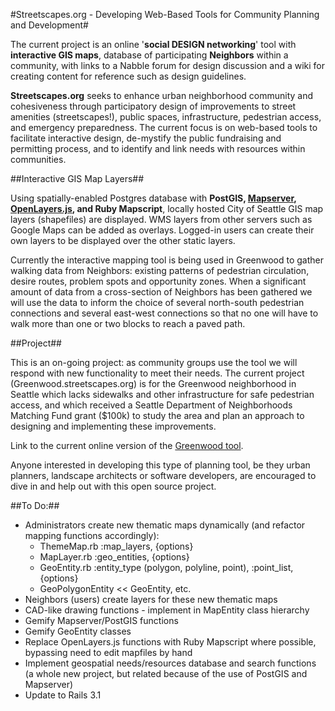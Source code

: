 #Streetscapes.org - Developing Web-Based Tools for Community Planning and Development#

The current project is an online '**social DESIGN networking**' tool with **interactive GIS maps**, database of participating **Neighbors** within a community, with links to a Nabble forum for design discussion and a wiki for creating content for reference such as design guidelines.

**Streetscapes.org** seeks to enhance urban neighborhood community and cohesiveness through participatory design of  improvements to street amenities (streetscapes!), public spaces, infrastructure, pedestrian access, and emergency preparedness. The current focus is on web-based tools to facilitate interactive design, de-mystify the public fundraising and permitting process, and to identify and link needs with resources within communities.


##Interactive GIS Map Layers##

Using spatially-enabled Postgres database with **PostGIS, [Mapserver](http://mapserver.org), [OpenLayers.js](http://openlayers.org), and Ruby Mapscript**, locally hosted City of Seattle GIS map layers (shapefiles) are displayed. WMS layers from other servers such as Google Maps can be added as overlays. Logged-in users can create their own layers to be displayed over the other static layers.

Currently the interactive mapping tool is being used in Greenwood to gather walking data from Neighbors: existing patterns of pedestrian circulation, desire routes, problem spots and opportunity zones. When a significant amount of data from a cross-section of Neighbors has been gathered we will use the data to inform the choice of several north-south pedestrian connections and several east-west connections so that no one will have to walk more than one or two blocks to reach a paved path.


##Project##

This is an on-going project: as community groups use the tool we will respond with new functionality to meet their needs. The current project (Greenwood.streetscapes.org) is for the Greenwood neighborhood in Seattle which lacks sidewalks and other infrastructure for safe pedestrian access, and which received a Seattle Department of Neighborhoods Matching Fund grant ($100k) to study the area and plan an approach to designing and implementing these improvements.

Link to the current online version of the [Greenwood tool](http://greenwood.streetscapes.org).

Anyone interested in developing this type of planning tool, be they urban planners, landscape architects or software developers, are encouraged to dive in and help out with this open source project.


##To Do:##

* Administrators create new thematic maps dynamically (and refactor mapping functions accordingly):
    - ThemeMap.rb  :map_layers, {options}
    - MapLayer.rb  :geo_entities, {options} 
    - GeoEntity.rb :entity_type (polygon, polyline, point), :point_list, {options} 
    - GeoPolygonEntity << GeoEntity, etc.  
* Neighbors (users) create layers for these new thematic maps
* CAD-like drawing functions - implement in MapEntity class hierarchy
* Gemify Mapserver/PostGIS functions
* Gemify GeoEntity classes
* Replace OpenLayers.js functions with Ruby Mapscript where possible, bypassing need to edit mapfiles by hand
* Implement geospatial needs/resources database and search functions (a whole new project, but related because
    of the use of PostGIS and Mapserver)
* Update to Rails 3.1

